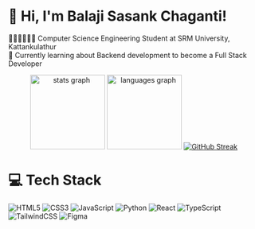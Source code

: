 # 👋 Hi, I'm Balaji Sasank Chaganti!
👩🏻‍💻👩🏻‍🎓 Computer Science Engineering Student at SRM University, Kattankulathur <br/>
💭 Currently learning about Backend development to become a Full Stack Developer<br/>

<div align="center">            
  <img src="https://github-readme-stats.vercel.app/api?username=bsc-9&show_icons=true&theme=dracula" height="150" alt="stats graph"  />
  <img src="https://github-readme-stats.vercel.app/api/top-langs?username=bsc-9&locale=en&hide_title=false&layout=compact&card_width=320&langs_count=8&theme=dracula&hide_border=false&hide=html,css,c%2B%2B,cmake" height="150" alt="languages graph"  />
  <a href="https://git.io/streak-stats"><img src="https://github-readme-streak-stats.herokuapp.com?user=bsc-9&theme=dracula" alt="GitHub Streak" /></a>
</div>

# 💻 Tech Stack
<!-- Badges from https://github.com/Ileriayo/markdown-badges -->
![HTML5](https://img.shields.io/badge/html5-%23E34F26.svg?style=for-the-badge&logo=html5&logoColor=white)
![CSS3](https://img.shields.io/badge/css3-%231572B6.svg?style=for-the-badge&logo=css3&logoColor=white)
![JavaScript](https://img.shields.io/badge/javascript-%23323330.svg?style=for-the-badge&logo=javascript&logoColor=%23F7DF1E)
![Python](https://img.shields.io/badge/python-3670A0?style=for-the-badge&logo=python&logoColor=ffdd54)
![React](https://img.shields.io/badge/react-%2320232a.svg?style=for-the-badge&logo=react&logoColor=%2361DAFB)
![TypeScript](https://img.shields.io/badge/typescript-%23007ACC.svg?style=for-the-badge&logo=typescript&logoColor=white)
![TailwindCSS](https://img.shields.io/badge/tailwindcss-%2338B2AC.svg?style=for-the-badge&logo=tailwind-css&logoColor=white)
![Figma](https://img.shields.io/badge/figma-%23F24E1E.svg?style=for-the-badge&logo=figma&logoColor=white)

